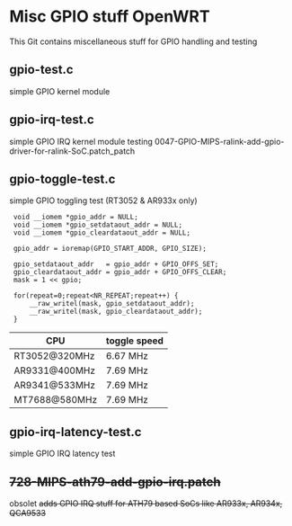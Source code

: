 Misc GPIO stuff OpenWRT
=======================
This Git contains miscellaneous stuff for GPIO handling and testing

gpio-test.c
-----------
simple GPIO kernel module

gpio-irq-test.c
---------------
simple GPIO IRQ kernel module testing 0047-GPIO-MIPS-ralink-add-gpio-driver-for-ralink-SoC.patch\_patch

gpio-toggle-test.c
------------------
simple GPIO toggling test (RT3052 & AR933x only)
```
 void __iomem *gpio_addr = NULL;
 void __iomem *gpio_setdataout_addr = NULL;
 void __iomem *gpio_cleardataout_addr = NULL;

 gpio_addr = ioremap(GPIO_START_ADDR, GPIO_SIZE);

 gpio_setdataout_addr   = gpio_addr + GPIO_OFFS_SET;
 gpio_cleardataout_addr = gpio_addr + GPIO_OFFS_CLEAR;
 mask = 1 << gpio;

 for(repeat=0;repeat<NR_REPEAT;repeat++) {
     __raw_writel(mask, gpio_setdataout_addr);
     __raw_writel(mask, gpio_cleardataout_addr);
 }
```

CPU           | toggle speed
--------------|-------------
RT3052@320MHz | 6.67 MHz
AR9331@400MHz | 7.69 MHz
AR9341@533MHz | 7.69 MHz
MT7688@580MHz | 7.69 MHz

gpio-irq-latency-test.c
-----------------------
simple GPIO IRQ latency test

~~728-MIPS-ath79-add-gpio-irq.patch~~
---------------------------------
obsolet
~~adds GPIO IRQ stuff for ATH79 based SoCs like AR933x, AR934x, QCA9533~~

